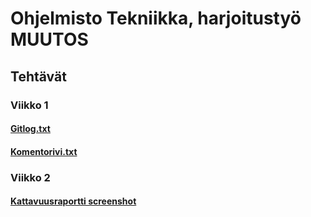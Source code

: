 # **Ohjelmisto Tekniikka, harjoitustyö MUUTOS**
## **Tehtävät**
### **Viikko 1**
#### [Gitlog.txt](laskarit/viikko1/gitlog.txt) 
#### [Komentorivi.txt](laskarit/viikko1/komentorivi.txt)
### **Viikko 2**
#### [Kattavuusraportti screenshot](laskarit/viikko2/kattavuusraportti.png)

